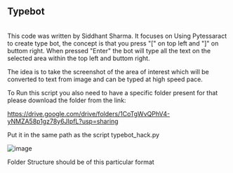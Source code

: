 <h2> Typebot </h2>
<lr><br>
This code was written by Siddhant Sharma. It focuses on Using Pytessaract to create type bot, 
the concept is that you press "[" on top left and "]" on buttom right.
When pressed "Enter" the bot will type all the text on the selected area within the top left and 
buttom right.

The idea is to take the screenshot of the area of interest which will be converted to text from image and can be typed at high speed pace.

To Run this script you also need to have a specific folder present for that please download the folder from the link: 

https://drive.google.com/drive/folders/1CoTgWvQPhV4-yNMZA58p1gz78y6JIpfL?usp=sharing

Put it in the same path as the script typebot_hack.py

  ![image](https://user-images.githubusercontent.com/80937266/220747124-a17eaf4f-824d-413e-b4da-8b3bc4ca2dee.png) 

  
  <p> Folder Structure should be of this particular format </p>

